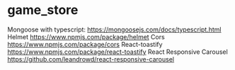 # game_store

Mongoose with typescript: https://mongoosejs.com/docs/typescript.html
Helmet https://www.npmjs.com/package/helmet
Cors https://www.npmjs.com/package/cors
React-toastify https://www.npmjs.com/package/react-toastify
React Responsive Carousel https://github.com/leandrowd/react-responsive-carousel
